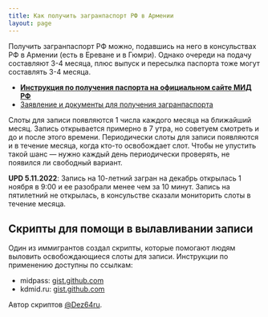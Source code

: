 ```yaml
---
title: Как получить загранпаспорт РФ в Армении
layout: page
---
```


Получить загранпаспорт РФ можно, подавшись на него в консульствах РФ в Армении (есть в Ереване и в Гюмри).
Однако очереди на подачу составляют 3-4 месяца, плюс выпуск и пересылка паспорта тоже могут составлять 3-4 месяца.

- **[Инструкция по получения паспорта на официальном сайте МИД РФ](https://armenia.mid.ru/ru/consular-services/consulate-ru/making/)**
- [Заявление и документы для получения загранпаспорта](https://www.kdmid.ru/cons/passports/list-of-documents-required-for-registration-of-foreign-passports/)

Слоты для записи появляются 1 числа каждого месяца на ближайший месяц. Запись открывается примерно в 7 утра, но советуем
смотреть и до и после этого времени. Периодически слоты для записи появляются и в течение месяца, когда кто-то освобождает
слот. Чтобы не упустить такой шанс — нужно каждый день периодически проверять, не появился ли свободный вариант.

**UPD 5.11.2022**: Запись на 10-летний загран на декабрь открылась 1 ноября в 9:00 и ее разобрали менее чем за 10 минут. Запись
на пятилетний не открылась, в консульстве сказали мониторить слоты в течение месяца.

## Скрипты для помощи в вылавливании записи

Один из иммигрантов создал скрипты, которые помогают людям выловить освобождающиеся слоты для записи. Инструкции
по применению доступны по ссылкам:

- midpass: [gist.github.com](https://gist.github.com/dez64ru/a3786cc30f79a63469ba9ce9ae647555)
- kdmid.ru: [gist.github.com](https://gist.github.com/dez64ru/18cb57940430c3822693b9cbaff1ad37)

Автор скриптов [@Dez64ru](https:/t.me/Dez64ru).
